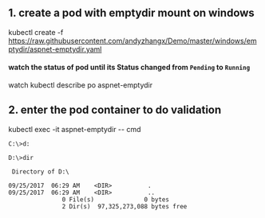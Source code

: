 ## 1. create a pod with emptydir mount on windows
kubectl create -f https://raw.githubusercontent.com/andyzhangx/Demo/master/windows/emptydir/aspnet-emptydir.yaml
#### watch the status of pod until its Status changed from `Pending` to `Running`
watch kubectl describe po aspnet-emptydir

## 2. enter the pod container to do validation
kubectl exec -it aspnet-emptydir -- cmd

```
C:\>d:

D:\>dir

 Directory of D:\

09/25/2017  06:29 AM    <DIR>          .
09/25/2017  06:29 AM    <DIR>          ..
               0 File(s)              0 bytes
               2 Dir(s)  97,325,273,088 bytes free

```
